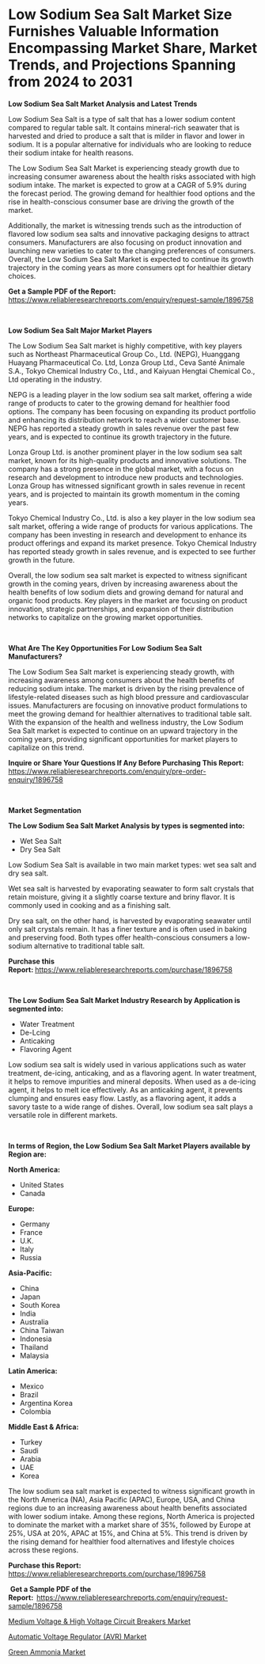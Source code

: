 <p><h1>Low Sodium Sea Salt Market Size Furnishes Valuable Information Encompassing Market Share, Market Trends, and Projections Spanning from 2024 to 2031</h1></p><p><strong>Low Sodium Sea Salt Market Analysis and Latest Trends</strong></p>
<p><p>Low Sodium Sea Salt is a type of salt that has a lower sodium content compared to regular table salt. It contains mineral-rich seawater that is harvested and dried to produce a salt that is milder in flavor and lower in sodium. It is a popular alternative for individuals who are looking to reduce their sodium intake for health reasons.</p><p>The Low Sodium Sea Salt Market is experiencing steady growth due to increasing consumer awareness about the health risks associated with high sodium intake. The market is expected to grow at a CAGR of 5.9% during the forecast period. The growing demand for healthier food options and the rise in health-conscious consumer base are driving the growth of the market.</p><p>Additionally, the market is witnessing trends such as the introduction of flavored low sodium sea salts and innovative packaging designs to attract consumers. Manufacturers are also focusing on product innovation and launching new varieties to cater to the changing preferences of consumers. Overall, the Low Sodium Sea Salt Market is expected to continue its growth trajectory in the coming years as more consumers opt for healthier dietary choices.</p></p>
<p><strong>Get a Sample PDF of the Report:&nbsp;</strong> <a href="https://www.reliableresearchreports.com/enquiry/request-sample/1896758">https://www.reliableresearchreports.com/enquiry/request-sample/1896758</a></p>
<p>&nbsp;</p>
<p><strong>Low Sodium Sea Salt Major Market Players</strong></p>
<p><p>The Low Sodium Sea Salt market is highly competitive, with key players such as Northeast Pharmaceutical Group Co., Ltd. (NEPG), Huanggang Huayang Pharmaceutical Co. Ltd, Lonza Group Ltd., Ceva Santé Animale S.A., Tokyo Chemical Industry Co., Ltd., and Kaiyuan Hengtai Chemical Co., Ltd operating in the industry.</p><p>NEPG is a leading player in the low sodium sea salt market, offering a wide range of products to cater to the growing demand for healthier food options. The company has been focusing on expanding its product portfolio and enhancing its distribution network to reach a wider customer base. NEPG has reported a steady growth in sales revenue over the past few years, and is expected to continue its growth trajectory in the future.</p><p>Lonza Group Ltd. is another prominent player in the low sodium sea salt market, known for its high-quality products and innovative solutions. The company has a strong presence in the global market, with a focus on research and development to introduce new products and technologies. Lonza Group has witnessed significant growth in sales revenue in recent years, and is projected to maintain its growth momentum in the coming years.</p><p>Tokyo Chemical Industry Co., Ltd. is also a key player in the low sodium sea salt market, offering a wide range of products for various applications. The company has been investing in research and development to enhance its product offerings and expand its market presence. Tokyo Chemical Industry has reported steady growth in sales revenue, and is expected to see further growth in the future.</p><p>Overall, the low sodium sea salt market is expected to witness significant growth in the coming years, driven by increasing awareness about the health benefits of low sodium diets and growing demand for natural and organic food products. Key players in the market are focusing on product innovation, strategic partnerships, and expansion of their distribution networks to capitalize on the growing market opportunities.</p></p>
<p>&nbsp;</p>
<p><strong>What Are The Key Opportunities For Low Sodium Sea Salt Manufacturers?</strong></p>
<p><p>The Low Sodium Sea Salt market is experiencing steady growth, with increasing awareness among consumers about the health benefits of reducing sodium intake. The market is driven by the rising prevalence of lifestyle-related diseases such as high blood pressure and cardiovascular issues. Manufacturers are focusing on innovative product formulations to meet the growing demand for healthier alternatives to traditional table salt. With the expansion of the health and wellness industry, the Low Sodium Sea Salt market is expected to continue on an upward trajectory in the coming years, providing significant opportunities for market players to capitalize on this trend.</p></p>
<p><strong>Inquire or Share Your Questions If Any Before Purchasing This Report:</strong> <a href="https://www.reliableresearchreports.com/enquiry/pre-order-enquiry/1896758">https://www.reliableresearchreports.com/enquiry/pre-order-enquiry/1896758</a></p>
<p>&nbsp;</p>
<p><strong>Market Segmentation</strong></p>
<p><strong>The Low Sodium Sea Salt Market Analysis by types is segmented into:</strong></p>
<p><ul><li>Wet Sea Salt</li><li>Dry Sea Salt</li></ul></p>
<p><p>Low Sodium Sea Salt is available in two main market types: wet sea salt and dry sea salt. </p><p>Wet sea salt is harvested by evaporating seawater to form salt crystals that retain moisture, giving it a slightly coarse texture and briny flavor. It is commonly used in cooking and as a finishing salt.</p><p>Dry sea salt, on the other hand, is harvested by evaporating seawater until only salt crystals remain. It has a finer texture and is often used in baking and preserving food. Both types offer health-conscious consumers a low-sodium alternative to traditional table salt.</p></p>
<p><strong>Purchase this Report:&nbsp;</strong><a href="https://www.reliableresearchreports.com/purchase/1896758">https://www.reliableresearchreports.com/purchase/1896758</a></p>
<p>&nbsp;</p>
<p><strong>The Low Sodium Sea Salt Market Industry Research by Application is segmented into:</strong></p>
<p><ul><li>Water Treatment</li><li>De-Lcing</li><li>Anticaking</li><li>Flavoring Agent</li></ul></p>
<p><p>Low sodium sea salt is widely used in various applications such as water treatment, de-icing, anticaking, and as a flavoring agent. In water treatment, it helps to remove impurities and mineral deposits. When used as a de-icing agent, it helps to melt ice effectively. As an anticaking agent, it prevents clumping and ensures easy flow. Lastly, as a flavoring agent, it adds a savory taste to a wide range of dishes. Overall, low sodium sea salt plays a versatile role in different markets.</p></p>
<p>&nbsp;</p>
<p><strong>In terms of Region, the Low Sodium Sea Salt Market Players available by Region are:</strong></p>
<p>
    <p> <strong> North America: </strong>
        <ul>
            <li>United States</li>
            <li>Canada</li>
        </ul>
        </p> 
    <p> <strong> Europe: </strong>
        <ul>
            <li>Germany</li>
            <li>France</li>
            <li>U.K.</li>
            <li>Italy</li>
            <li>Russia</li>
        </ul>
        </p> 
    <p> <strong> Asia-Pacific: </strong>
        <ul>
            <li>China</li>
            <li>Japan</li>
            <li>South Korea</li>
            <li>India</li>
            <li>Australia</li>
            <li>China Taiwan</li>
            <li>Indonesia</li>
            <li>Thailand</li>
            <li>Malaysia</li>
        </ul>
        </p> 
    <p> <strong> Latin America: </strong>
        <ul>
            <li>Mexico</li>
            <li>Brazil</li>
            <li>Argentina Korea</li>
            <li>Colombia</li>
        </ul>
        </p> 
    <p> <strong> Middle East & Africa: </strong>
        <ul>
            <li>Turkey</li>
            <li>Saudi</li>
            <li>Arabia</li>
            <li>UAE</li>
            <li>Korea</li>
        </ul>
    </p>
    </p>
<p><p>The low sodium sea salt market is expected to witness significant growth in the North America (NA), Asia Pacific (APAC), Europe, USA, and China regions due to an increasing awareness about health benefits associated with lower sodium intake. Among these regions, North America is projected to dominate the market with a market share of 35%, followed by Europe at 25%, USA at 20%, APAC at 15%, and China at 5%. This trend is driven by the rising demand for healthier food alternatives and lifestyle choices across these regions.</p></p>
<p><strong>Purchase this Report: </strong><a href="https://www.reliableresearchreports.com/purchase/1896758">https://www.reliableresearchreports.com/purchase/1896758</a></p>
<p>&nbsp;<strong>Get a Sample PDF of the Report:&nbsp;&nbsp;</strong><a href="https://www.reliableresearchreports.com/enquiry/request-sample/1896758">https://www.reliableresearchreports.com/enquiry/request-sample/1896758</a></p>
<p><strong></strong></p>
<p><p><a href="https://faithful-glue-af3.notion.site/Global-Medium-Voltage-High-Voltage-Circuit-Breakers-Market-Size-and-Market-Trends-Insights-and-Pr-378d4a1ed85449aaa0a15a4c56a7c496">Medium Voltage & High Voltage Circuit Breakers Market</a></p><p><a href="https://angry-finch-aaf.notion.site/Automatic-Voltage-Regulator-AVR-Market-Growth-Market-Trends-COVID-19-Impact-and-Forecasts-for-p-02f74affbd724ee996325483d5e30487">Automatic Voltage Regulator (AVR) Market</a></p><p><a href="https://github.com/ruddyyedelwadw/Market-Research-Report-List-1/blob/main/green-ammonia-market.md">Green Ammonia Market</a></p></p>